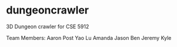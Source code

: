 # dungeoncrawler
3D Dungeon crawler for CSE 5912

Team Members:
Aaron Post
Yao Lu
Amanda Jason
Ben
Jeremy
Kyle
